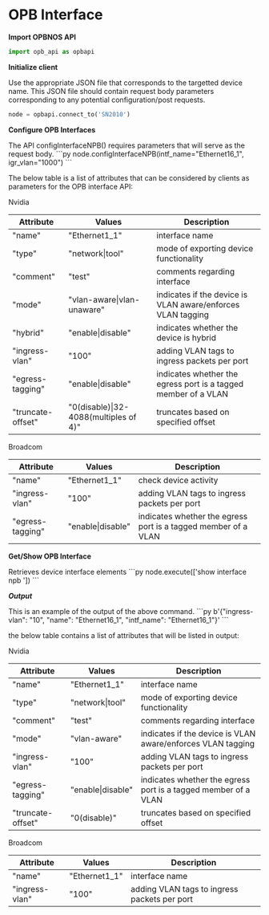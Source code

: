 # OPB Interface

**Import OPBNOS API**

```py
import opb_api as opbapi
```

**Initialize client**
<p>Use the appropriate JSON file that corresponds to the targetted device name. This JSON file should contain request body parameters corresponding to any potential configuration/post requests.

```py
node = opbapi.connect_to('SN2010')
```

<strong>Configure OPB Interfaces</strong>
<p>The API configInterfaceNPB() requires parameters that will serve as the request body.
```py
node.configInterfaceNPB(intf_name="Ethernet16_1", igr_vlan="1000")
```
<p> The below table is a list of attributes that can be considered by clients as parameters for the OPB interface API:
<p> Nvidia
<table>
  <thead>
    <tr>
      <th>Attribute</th>
      <th>Values</th>
      <th>Description</th>
    </tr>
  </thead>
  <tbody>
    <tr>
      <td>"name"</td>
      <td>"Ethernet1_1"</td>
      <td>interface name</td>
    </tr>
    <tr>
      <td>"type"</td>
      <td>"network|tool"</td>
      <td>mode of exporting device functionality</td>
    </tr>
    <tr>
      <td>"comment"</td>
      <td>"test"</td>
      <td>comments regarding interface</td>
    </tr>
    <tr>
      <td>"mode"</td>
      <td>"vlan-aware|vlan-unaware"</td>
      <td>indicates if the device is VLAN aware/enforces VLAN tagging</td>
    </tr>
    <tr>
      <td>"hybrid"</td>
      <td>"enable|disable"</td>
      <td>indicates whether the device is hybrid</td>
    </tr>
    <tr>
      <td>"ingress-vlan"</td>
      <td>"100"</td>
      <td>adding VLAN tags to ingress packets per port</td>
    </tr>
    <tr>
      <td>"egress-tagging"</td>
      <td>"enable|disable"</td>
      <td>indicates whether the egress port is a tagged member of a VLAN</td>
    </tr>
    <tr>
      <td>"truncate-offset"</td>
      <td>"0(disable)|32-4088(multiples of 4)"</td>
      <td>truncates based on specified offset</td>
    </tr>
  </tbody>
</table>

<p> Broadcom
<table>
  <thead>
    <tr>
      <th>Attribute</th>
      <th>Values</th>
      <th>Description</th>
    </tr>
  </thead>
  <tbody>
    <tr>
      <td>"name"</td>
      <td>"Ethernet1_1"</td>
      <td>check device activity</td>
    </tr>
    <tr>
      <td>"ingress-vlan"</td>
      <td>"100"</td>
      <td>adding VLAN tags to ingress packets per port</td>
    </tr>
    <tr>
      <td>"egress-tagging"</td>
      <td>"enable|disable"</td>
      <td>indicates whether the egress port is a tagged member of a VLAN</td>
    </tr>
  </tbody>
</table>


<strong>Get/Show OPB Interface</strong>
<p>Retrieves device interface elements
```py
node.execute(['show interface npb <Ethernet16_1>'])
```

<em><strong>Output</strong></em>
<p>This is an example of the output of the above command.
```py
b'{"ingress-vlan": "10", "name": "Ethernet16_1", "intf_name": "Ethernet16_1"}'
```
<p> the below table contains a list of attributes that will be listed in output:
<p> Nvidia
<table>
  <thead>
    <tr>
      <th>Attribute</th>
      <th>Values</th>
      <th>Description</th>
    </tr>
  </thead>
  <tbody>
    <tr>
      <td>"name"</td>
      <td>"Ethernet1_1"</td>
      <td>interface name</td>
    </tr>
    <tr>
      <td>"type"</td>
      <td>"network|tool"</td>
      <td>mode of exporting device functionality</td>
    </tr>
    <tr>
      <td>"comment"</td>
      <td>"test"</td>
      <td>comments regarding interface</td>
    </tr>
    <tr>
      <td>"mode"</td>
      <td>"vlan-aware"</td>
      <td>indicates if the device is VLAN aware/enforces VLAN tagging</td>
    </tr>
    <tr>
      <td>"ingress-vlan"</td>
      <td>"100"</td>
      <td>adding VLAN tags to ingress packets per port</td>
    </tr>
    <tr>
      <td>"egress-tagging"</td>
      <td>"enable|disable"</td>
      <td>indicates whether the egress port is a tagged member of a VLAN</td>
    </tr>
    <tr>
      <td>"truncate-offset"</td>
      <td>"0(disable)"</td>
      <td>truncates based on specified offset</td>
    </tr>
  </tbody>
</table>

<p> Broadcom
<table>
  <thead>
    <tr>
      <th>Attribute</th>
      <th>Values</th>
      <th>Description</th>
    </tr>
  </thead>
  <tbody>
    <tr>
      <td>"name"</td>
      <td>"Ethernet1_1"</td>
      <td>interface name</td>
    </tr>
    <tr>
      <td>"ingress-vlan"</td>
      <td>"100"</td>
      <td>adding VLAN tags to ingress packets per port</td>
    </tr>
  </tbody>
</table>
